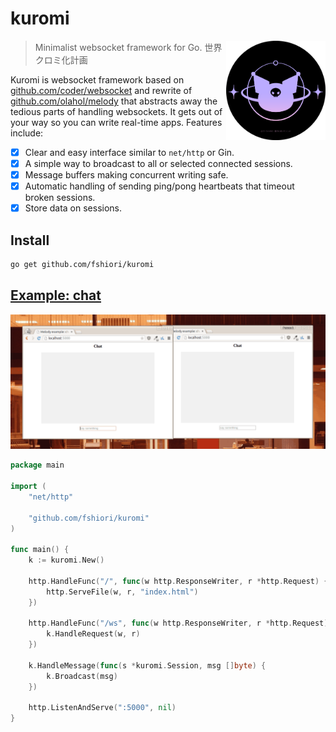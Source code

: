 # kuromi

<img align="right" width="159px" src="https://raw.githubusercontent.com/fshiori/kuromi/main/kuromies_icon04.png">

> Minimalist websocket framework for Go.
> 世界クロミ化計画

Kuromi is websocket framework based on [github.com/coder/websocket](github.com/coder/websocket)
and rewrite of [github.com/olahol/melody](github.com/olahol/melody)
that abstracts away the tedious parts of handling websockets. It gets out of
your way so you can write real-time apps. Features include:

* [x] Clear and easy interface similar to `net/http` or Gin.
* [x] A simple way to broadcast to all or selected connected sessions.
* [x] Message buffers making concurrent writing safe.
* [x] Automatic handling of sending ping/pong heartbeats that timeout broken sessions.
* [x] Store data on sessions.

## Install

```bash
go get github.com/fshiori/kuromi
```

## [Example: chat](https://github.com/fshiori/kuromi/tree/main/examples/chat)

[![Chat](https://raw.githubusercontent.com/fshiori/kuromi/main/examples/chat/demo.gif "Demo")](https://github.com/fshiori/kuromi/tree/main/examples/chat)

```go
package main

import (
	"net/http"

	"github.com/fshiori/kuromi"
)

func main() {
	k := kuromi.New()

	http.HandleFunc("/", func(w http.ResponseWriter, r *http.Request) {
		http.ServeFile(w, r, "index.html")
	})

	http.HandleFunc("/ws", func(w http.ResponseWriter, r *http.Request) {
		k.HandleRequest(w, r)
	})

	k.HandleMessage(func(s *kuromi.Session, msg []byte) {
		k.Broadcast(msg)
	})

	http.ListenAndServe(":5000", nil)
}
```
